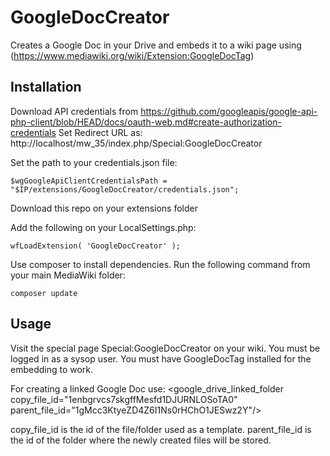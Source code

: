 # GoogleDocCreator

Creates a Google Doc in your Drive and embeds it to a wiki page using (https://www.mediawiki.org/wiki/Extension:GoogleDocTag)

## Installation

Download API credentials from https://github.com/googleapis/google-api-php-client/blob/HEAD/docs/oauth-web.md#create-authorization-credentials
Set Redirect URL as: http://localhost/mw_35/index.php/Special:GoogleDocCreator

Set the path to your credentials.json file:

    $wgGoogleApiClientCredentialsPath = "$IP/extensions/GoogleDocCreator/credentials.json";



Download this repo on your extensions folder

Add the following on your LocalSettings.php: 

    wfLoadExtension( 'GoogleDocCreator' );

Use composer to install dependencies. Run the following command from your main MediaWiki folder:

    composer update

## Usage

Visit the special page Special:GoogleDocCreator on your wiki. You must be logged in as a sysop user.
You must have GoogleDocTag installed for the embedding to work.

For creating a linked Google Doc use:
<google_drive_linked_folder copy_file_id="1enbgrvcs7skgffMesfd1DJURNLOSoTA0" parent_file_id="1gMcc3KtyeZD4Z6I1Ns0rHChO1JESwz2Y"/>

copy_file_id is the id of the file/folder used as a template.
parent_file_id is the id of the folder where the newly created files will be stored.
